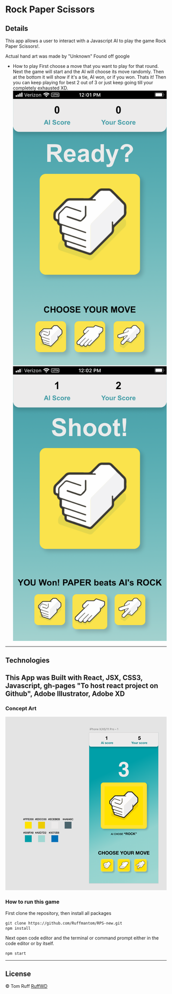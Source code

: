 # Rock Paper Scissors

## Details
This app allows a user to interact with a Javascript AI to play the game Rock Paper Scissors!. 

Actual hand art was made by "Unknown" Found off google

- How to play
First choose a move that you want to play for that round.
Next the game will start and the AI will choose its move randomly.
Then at the bottom it will show if it's a tie, AI won, or if you won.
Thats it! Then you can keep playing for best 2 out of 3 or just keep going till your completely exhausted XD. 
![image of Start-up](src/assets/rps-open.PNG)
![image of Winning](src/assets/rps-won.PNG)
---
## Technologies
This App was Built with React, JSX, CSS3, Javascript, gh-pages "To host react project on Github", Adobe Illustrator, Adobe XD
---  
### Concept Art
![Image of first Concept](src/assets/RPS-mock.png)

### How to run this game

First clone the repository, then install all packages
```
git clone https://github.com/Ruffmantom/RPS-new.git
npm install

```
Next open code editor and the terminal or command prompt either in the code editor or by itself.

```
npm start

```


---
## License
© Tom Ruff [RuffWD](http://www.ruffwd.tech/)